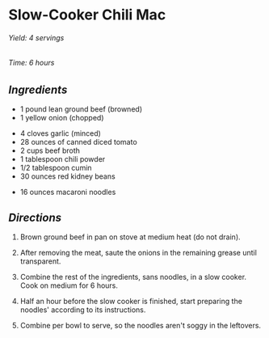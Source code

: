 # Slow-Cooker Chili Mac

######  Yield: 4 servings
######  Time:  6 hours

##  *Ingredients*
- 1 pound lean ground beef (browned)
- 1 yellow onion (chopped)
<!--  -->
- 4 cloves garlic (minced)
- 28 ounces of canned diced tomato
- 2 cups beef broth
- 1 tablespoon chili powder 
- 1/2 tablespoon cumin
- 30 ounces red kidney beans
<!--  -->
- 16 ounces macaroni noodles

##  *Directions*
1. Brown ground beef in pan on stove at medium heat (do not drain).

2. After removing the meat, saute the onions in the remaining grease until transparent.

3. Combine the rest of the ingredients, sans noodles, in a slow cooker. Cook on medium for 6 hours.

4. Half an hour before the slow cooker is finished, start preparing the noodles' according to its instructions.

5. Combine per bowl to serve, so the noodles aren't soggy in the leftovers.
